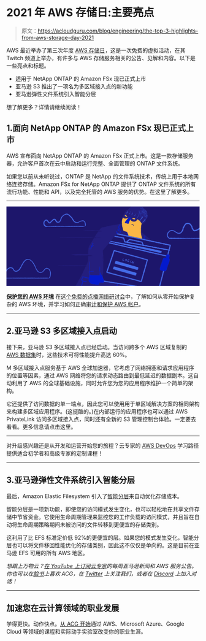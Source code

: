 # 2021 年 AWS 存储日:主要亮点

> 原文：<https://acloudguru.com/blog/engineering/the-top-3-highlights-from-aws-storage-day-2021>

AWS 最近举办了第三次年度 [AWS 存储日](https://aws.amazon.com/blogs/aws/welcome-to-aws-storage-day-2021/)，这是一次免费的虚拟活动，在其 Twitch 频道上举办，有许多与 AWS 存储服务相关的公告、见解和内容。以下是一些亮点和标题。

*   适用于 NetApp ONTAP 的 Amazon FSx 现已正式上市
*   亚马逊 S3 推出了一项名为多区域接入点的新功能
*   亚马逊弹性文件系统引入智能分层

想了解更多？详情请继续阅读！

## 1.面向 NetApp ONTAP 的 Amazon FSx 现已正式上市

AWS 宣布面向 NetApp ONTAP 的 Amazon FSx 正式上市。这是一款存储服务器，允许客户首次在云中启动和运行完整、全面管理的 ONTAP 文件系统。

如果您以前从未听说过，ONTAP 是 NetApp 的文件系统技术，传统上用于本地网络连接存储。Amazon FSx for NetApp  ONTAP 提供了 ONTAP 文件系统的所有流行功能、性能和 API，以及完全托管的 AWS 服务的优势。在这里了解更多。

* * *

[![WFH Security](img/330ebea2da731262c053584b3c3c8bff.png)](https://get.acloudguru.com/securing-aws-environment-webinar)

**[保护您的 AWS 环境](https://get.acloudguru.com/securing-aws-environment-webinar)** 在[这个免费的点播网络研讨会](https://get.acloudguru.com/securing-aws-environment-webinar)中，了解如何从零开始保护复杂的 AWS 环境，并学习如何正确[审计和保护 AWS 帐户](https://acloudguru.com/blog/engineering/how-to-audit-and-secure-an-aws-account)。

* * *

## 2.亚马逊 S3 多区域接入点启动

接下来，亚马逊 S3 多区域接入点已经启动。当访问跨多个 AWS 区域复制的 [AWS 数据集](https://acloudguru.com/learning-paths/aws-data)时，这些技术可将性能提升高达 60%。

M 多区域接入点服务基于 AWS 全球加速器，它考虑了网络拥塞和请求应用程序的位置等因素，通过 AWS 网络将您的请求动态路由到最低延迟的数据副本。这自动利用了 AWS 的全球基础设施，同时允许您为您的应用程序维护一个简单的架构。

它还提供了访问数据的单一端点，因此您可以使用用于单区域解决方案的相同架构来构建多区域应用程序。(这挺酷的。)在内部运行的应用程序也可以通过 AWS PrivateLink 访问多区域接入点，同时还有全新的 S3 管理控制台体验。一定要去看看。更多信息请点击这里。

* * *

对升级感兴趣还是从开发和运营开始您的旅程？云专家的 [AWS DevOps](https://acloudguru.com/learning-paths/aws-devops) 学习路径提供适合初学者和高级专家的定制课程！

* * *

## 3.亚马逊弹性文件系统引入智能分层

最后，Amazon Elastic Filesystem 引入了[智能分层](https://aws.amazon.com/about-aws/whats-new/2021/09/amazon-elastic-file-system-intelligent-tiering/)来自动优化存储成本。

智能分层是一项新功能，即使您的访问模式发生变化，也可以轻松地在共享文件存储中节省资金。它使用生命周期管理来监控您的工作负载的访问模式，并且旨在自动将生命周期策略期间未被访问的文件转移到更便宜的存储类别。

这利用了比 EFS 标准定价低 92%的更便宜的层。如果您的模式发生变化，智能分层也可以将文件移回性能优化的存储类别，因此这不仅仅是单向的。这是目前在亚马逊 EFS 可用的所有 AWS 地区。

*想跟上万物云？[在 YouTube 上订阅云专家](https://www.youtube.com/c/AcloudGuru/?sub_confirmation=1)的每周亚马逊新闻和 AWS 服务公告。你也可以在[脸书](https://www.facebook.com/acloudguru)上喜欢 ACG，在 [Twitter](https://twitter.com/acloudguru) 上关注我们，或者在 [Discord](http://discord.gg/acloudguru) 上加入对话！*

* * *

## 加速您在云计算领域的职业发展

学得更快。动作快点。[从 ACG 开始](https://acloudguru.com/pricing)通过 AWS、Microsoft Azure、Google Cloud 等领域的课程和实际动手实验室改变你的职业生涯。